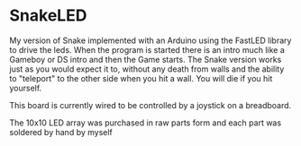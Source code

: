 # SnakeLED
My version of Snake implemented with an Arduino using the FastLED library to drive the leds.
When the program is started there is an intro much like a Gameboy or DS intro and then the Game
starts.
The Snake version works just as you would expect it to, without any death from walls and the ability
to "teleport" to the other side when you hit a wall. You will die if you hit yourself.

This board is currently wired to be controlled by a joystick on a breadboard.

The 10x10 LED array was purchased in raw parts form and each part was soldered by hand by myself




